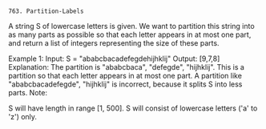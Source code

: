 #
    763. Partition-Labels

A string S of lowercase letters is given.
We want to partition this string into as many parts as possible
so that each letter appears in at most one part, and return a
list of integers representing the size of these parts.

Example 1:
Input: S = "ababcbacadefegdehijhklij"
Output: [9,7,8]
Explanation:
The partition is "ababcbaca", "defegde", "hijhklij".
This is a partition so that each letter appears in at most one part.
A partition like "ababcbacadefegde", "hijhklij" is incorrect,
because it splits S into less parts.
Note:

S will have length in range [1, 500].
S will consist of lowercase letters ('a' to 'z') only.
